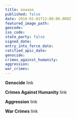 ```yaml
---
title: aaaaaa
published: false
date: 2016-01-01T12:00:00.000Z
featured_image_path:
geocode:
iso_code:
state_party: false
signed_date:
entry_into_force_date:
ratified_apic_date:
genocide:
crimes_against_humanity:
aggression:
war_crimes:
---
```


**Genocide**
link

**Crimes Against Humanity**
link

**Aggression**
link

**War Crimes**
link
